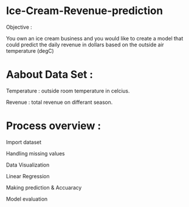 # Ice-Cream-Revenue-prediction

Objective : 

You own an ice cream business and you would like to create a model that could predict the 
daily revenue in dollars based on the outside air temperature (degC)

# Aabout Data Set : 
Temperature : outside room temperature in celcius.

Revenue : total revenue on differant season.

# Process overview :

Import dataset

Handling missing values 

Data Visualization

Linear Regression

Making prediction & Accuaracy

Model evaluation
